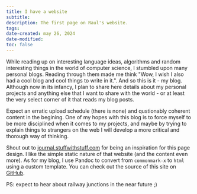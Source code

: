```yaml
---
title: I have a website
subtitle:
description: The first page on Raul's website.
tags:
date-created: may 26, 2024
date-modified:
toc: false
---
```


While reading up on interesting language ideas, algorithms and random interesting things in the world of computer science, I stumbled upon many personal blogs. Reading through them made me think "Wow, I wish I also had a cool blog and cool things to write in it.". And so this is it - my blog.  
Although now in its infancy, I plan to share here details about my personal projects and anything else that I want to share with the world - or at least the very select corner of it that reads my blog posts.

Expect an erratic upload schedule (there is none) and qustionably coherent content in the begining. One of my hopes with this blog is to force myself to be more disciplined when it comes to my projects, and maybe by trying to explain things to strangers on the web I will develop a more critical and thorough way of thinking.

Shout out to [journal.stuffwithstuff.com](https://journal.stuffwithstuff.com) for being an inspiration for this page design. I like the simple static nature of that website (and the content even more). As for my blog, I use Pandoc to convert from `commonmark-x` to `html` using a custom template. You can check out the source of this site on [GitHub](https://github.com/raulcotar/raulcotar.github.io).

PS: expect to hear about railway junctions in the near future ;)
